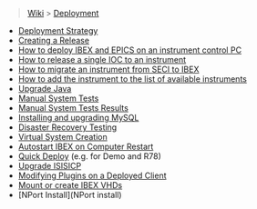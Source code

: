 > [Wiki](Home) > [Deployment](Deployment)

- [Deployment Strategy](Deployment-strategy)
- [Creating a Release](Creating-a-release)
- [How to deploy IBEX and EPICS on an instrument control PC](Deployment-on-an-Instrument-Control-PC)
- [How to release a single IOC to an instrument](Release-Single-IOC)
- [How to migrate an instrument from SECI to IBEX](Migrate-an-Instrument-Control-PC)
- [How to add the instrument to the list of available instruments](Making-an-Instrument-Available-from-the-GUI)
- [Upgrade Java](Upgrade-java)
- [Manual System Tests](Manual-system-tests)
- [Manual System Tests Results](Manual-System-Tests-Results)
- [Installing and upgrading MySQL](Installing-and-Upgrading-MySQL)
- [Disaster Recovery Testing](Disaster-Recovery-Testing)
- [Virtual System Creation](Virtual-System-Creation)
- [Autostart IBEX on Computer Restart](Autostart-IBEX-on-Computer-Restart)
- [Quick Deploy](Quick-Deploy) (e.g. for Demo and R78)
- [Upgrade ISISICP](Upgrade-ISISICP)
- [Modifying Plugins on a Deployed Client](Modifying-Plugins-on-a-Deployed-Client)
- [Mount or create IBEX VHDs](Mount-or-create-IBEX-VHDs)
- [NPort Install](NPort install)